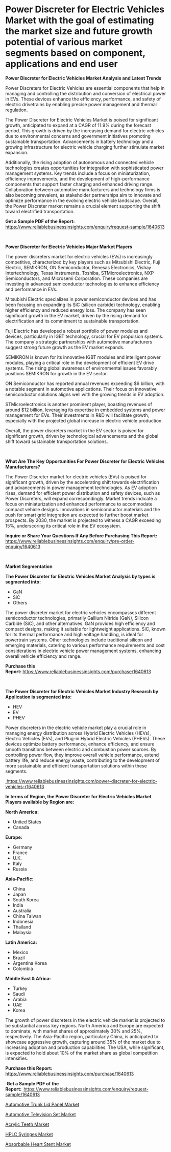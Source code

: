 <p><h1>Power Discreter for Electric Vehicles Market with the goal of estimating the market size and future growth potential of various market segments based on component, applications and end user</h1></p><p><strong>Power Discreter for Electric Vehicles Market Analysis and Latest Trends</strong></p>
<p><p>Power Discreters for Electric Vehicles are essential components that help in managing and controlling the distribution and conversion of electrical power in EVs. These devices enhance the efficiency, performance, and safety of electric drivetrains by enabling precise power management and thermal regulation. </p><p>The Power Discreter for Electric Vehicles Market is poised for significant growth, anticipated to expand at a CAGR of 11.9% during the forecast period. This growth is driven by the increasing demand for electric vehicles due to environmental concerns and government initiatives promoting sustainable transportation. Advancements in battery technology and a growing infrastructure for electric vehicle charging further stimulate market expansion.</p><p>Additionally, the rising adoption of autonomous and connected vehicle technologies creates opportunities for integration with sophisticated power management systems. Key trends include a focus on miniaturization, efficiency improvements, and the development of high-performance components that support faster charging and enhanced driving range. Collaboration between automotive manufacturers and technology firms is also becoming prevalent, as stakeholder partnerships aim to innovate and optimize performance in the evolving electric vehicle landscape. Overall, the Power Discreter market remains a crucial element supporting the shift toward electrified transportation.</p></p>
<p><strong>Get a Sample PDF of the Report:&nbsp;</strong> <a href="https://www.reliablebusinessinsights.com/enquiry/request-sample/1640613?utm_campaign=1138&utm_medium=2&utm_source=Github&utm_content=ia&utm_term=05112024&utm_id=power-discreter-for-electric-vehicles">https://www.reliablebusinessinsights.com/enquiry/request-sample/1640613</a></p>
<p>&nbsp;</p>
<p><strong>Power Discreter for Electric Vehicles Major Market Players</strong></p>
<p><p>The power discreters market for electric vehicles (EVs) is increasingly competitive, characterized by key players such as Mitsubishi Electric, Fuji Electric, SEMIKRON, ON Semiconductor, Renesas Electronics, Vishay Intertechnology, Texas Instruments, Toshiba, STMicroelectronics, NXP Semiconductors, and Microsemi Corporation. These companies are investing in advanced semiconductor technologies to enhance efficiency and performance in EVs.</p><p>Mitsubishi Electric specializes in power semiconductor devices and has been focusing on expanding its SiC (silicon carbide) technology, enabling higher efficiency and reduced energy loss. The company has seen significant growth in the EV market, driven by the rising demand for electrification and its commitment to sustainable transportation.</p><p>Fuji Electric has developed a robust portfolio of power modules and devices, particularly in IGBT technology, crucial for EV propulsion systems. The company's strategic partnerships with automotive manufacturers suggest strong future growth as the EV market expands.</p><p>SEMIKRON is known for its innovative IGBT modules and intelligent power modules, playing a critical role in the development of efficient EV drive systems. The rising global awareness of environmental issues favorably positions SEMIKRON for growth in the EV sector.</p><p>ON Semiconductor has reported annual revenues exceeding $6 billion, with a notable segment in automotive applications. Their focus on innovative semiconductor solutions aligns well with the growing trends in EV adoption.</p><p>STMicroelectronics is another prominent player, boasting revenues of around $12 billion, leveraging its expertise in embedded systems and power management for EVs. Their investments in R&D will facilitate growth, especially with the projected global increase in electric vehicle production.</p><p>Overall, the power discreters market in the EV sector is poised for significant growth, driven by technological advancements and the global shift toward sustainable transportation solutions.</p></p>
<p>&nbsp;</p>
<p><strong>What Are The Key Opportunities For Power Discreter for Electric Vehicles Manufacturers?</strong></p>
<p><p>The Power Discreter market for electric vehicles (EVs) is poised for significant growth, driven by the accelerating shift towards electrification and advancements in power management technologies. As EV adoption rises, demand for efficient power distribution and safety devices, such as Power Discreters, will expand correspondingly. Market trends indicate a focus on miniaturization and enhanced performance to accommodate compact vehicle designs. Innovations in semiconductor materials and the push for smart grid integration are expected to further boost market prospects. By 2030, the market is projected to witness a CAGR exceeding 15%, underscoring its critical role in the EV ecosystem.</p></p>
<p><strong>Inquire or Share Your Questions If Any Before Purchasing This Report:</strong> <a href="https://www.reliablebusinessinsights.com/enquiry/pre-order-enquiry/1640613?utm_campaign=1138&utm_medium=2&utm_source=Github&utm_content=ia&utm_term=05112024&utm_id=power-discreter-for-electric-vehicles">https://www.reliablebusinessinsights.com/enquiry/pre-order-enquiry/1640613</a></p>
<p>&nbsp;</p>
<p><strong>Market Segmentation</strong></p>
<p><strong>The Power Discreter for Electric Vehicles Market Analysis by types is segmented into:</strong></p>
<p><ul><li>GaN</li><li>SiC</li><li>Others</li></ul></p>
<p><p>The power discreter market for electric vehicles encompasses different semiconductor technologies, primarily Gallium Nitride (GaN), Silicon Carbide (SiC), and other alternatives. GaN provides high efficiency and compact designs, making it suitable for lightweight applications. SiC, known for its thermal performance and high voltage handling, is ideal for powertrain systems. Other technologies include traditional silicon and emerging materials, catering to various performance requirements and cost considerations in electric vehicle power management systems, enhancing overall vehicle efficiency and range.</p></p>
<p><strong>Purchase this Report:&nbsp;</strong><a href="https://www.reliablebusinessinsights.com/purchase/1640613?utm_campaign=1138&utm_medium=2&utm_source=Github&utm_content=ia&utm_term=05112024&utm_id=power-discreter-for-electric-vehicles">https://www.reliablebusinessinsights.com/purchase/1640613</a></p>
<p>&nbsp;</p>
<p><strong>The Power Discreter for Electric Vehicles Market Industry Research by Application is segmented into:</strong></p>
<p><ul><li>HEV</li><li>EV</li><li>PHEV</li></ul></p>
<p><p>Power discreters in the electric vehicle market play a crucial role in managing energy distribution across Hybrid Electric Vehicles (HEVs), Electric Vehicles (EVs), and Plug-in Hybrid Electric Vehicles (PHEVs). These devices optimize battery performance, enhance efficiency, and ensure smooth transitions between electric and combustion power sources. By controlling power flow, they improve overall vehicle performance, extend battery life, and reduce energy waste, contributing to the development of more sustainable and efficient transportation solutions within these segments.</p></p>
<p><a href="https://www.reliablebusinessinsights.com/power-discreter-for-electric-vehicles-r1640613?utm_campaign=1138&utm_medium=2&utm_source=Github&utm_content=ia&utm_term=05112024&utm_id=power-discreter-for-electric-vehicles">&nbsp;https://www.reliablebusinessinsights.com/power-discreter-for-electric-vehicles-r1640613</a></p>
<p><strong>In terms of Region, the Power Discreter for Electric Vehicles Market Players available by Region are:</strong></p>
<p>
    <p> <strong> North America: </strong>
        <ul>
            <li>United States</li>
            <li>Canada</li>
        </ul>
        </p> 
    <p> <strong> Europe: </strong>
        <ul>
            <li>Germany</li>
            <li>France</li>
            <li>U.K.</li>
            <li>Italy</li>
            <li>Russia</li>
        </ul>
        </p> 
    <p> <strong> Asia-Pacific: </strong>
        <ul>
            <li>China</li>
            <li>Japan</li>
            <li>South Korea</li>
            <li>India</li>
            <li>Australia</li>
            <li>China Taiwan</li>
            <li>Indonesia</li>
            <li>Thailand</li>
            <li>Malaysia</li>
        </ul>
        </p> 
    <p> <strong> Latin America: </strong>
        <ul>
            <li>Mexico</li>
            <li>Brazil</li>
            <li>Argentina Korea</li>
            <li>Colombia</li>
        </ul>
        </p> 
    <p> <strong> Middle East & Africa: </strong>
        <ul>
            <li>Turkey</li>
            <li>Saudi</li>
            <li>Arabia</li>
            <li>UAE</li>
            <li>Korea</li>
        </ul>
    </p>
    </p>
<p><p>The growth of power discreters in the electric vehicle market is projected to be substantial across key regions. North America and Europe are expected to dominate, with market shares of approximately 30% and 25%, respectively. The Asia-Pacific region, particularly China, is anticipated to showcase aggressive growth, capturing around 35% of the market due to increasing adoption and production capabilities. The USA, while significant, is expected to hold about 10% of the market share as global competition intensifies.</p></p>
<p><strong>Purchase this Report: </strong><a href="https://www.reliablebusinessinsights.com/purchase/1640613?utm_campaign=1138&utm_medium=2&utm_source=Github&utm_content=ia&utm_term=05112024&utm_id=power-discreter-for-electric-vehicles">https://www.reliablebusinessinsights.com/purchase/1640613</a></p>
<p>&nbsp;<strong>Get a Sample PDF of the Report:&nbsp;&nbsp;</strong><a href="https://www.reliablebusinessinsights.com/enquiry/request-sample/1640613?utm_campaign=1138&utm_medium=2&utm_source=Github&utm_content=ia&utm_term=05112024&utm_id=power-discreter-for-electric-vehicles">https://www.reliablebusinessinsights.com/enquiry/request-sample/1640613</a></p>
<p><strong></strong></p>
<p><p><a href="https://github.com/khloet8sawender/Market-Research-Report-List-1/blob/main/automotive-trunk-lid-panel-market.md?utm_campaign=1138&utm_medium=2&utm_source=Github&utm_content=ia&utm_term=05112024&utm_id=power-discreter-for-electric-vehicles">Automotive Trunk Lid Panel Market</a></p><p><a href="https://github.com/mynearvphamillwd7/Market-Research-Report-List-1/blob/main/automotive-television-set-market.md?utm_campaign=1138&utm_medium=2&utm_source=Github&utm_content=ia&utm_term=05112024&utm_id=power-discreter-for-electric-vehicles">Automotive Television Set Market</a></p><p><a href="https://issuu.com/reportprime-2/docs/acrylic-teeth-market-size-2030.pptx_063f2f44c5f7c4?utm_campaign=1138&utm_medium=2&utm_source=Github&utm_content=ia&utm_term=05112024&utm_id=power-discreter-for-electric-vehicles">Acrylic Teeth Market</a></p><p><a href="https://issuu.com/reportprime-2/docs/hplc-syringes-market-size-2030.pptx_1750a991078ebb?utm_campaign=1138&utm_medium=2&utm_source=Github&utm_content=ia&utm_term=05112024&utm_id=power-discreter-for-electric-vehicles">HPLC Syringes Market</a></p><p><a href="https://issuu.com/reportprime-2/docs/absorbable-heart-stent-market-size-_44e5a91d431bc9?utm_campaign=1138&utm_medium=2&utm_source=Github&utm_content=ia&utm_term=05112024&utm_id=power-discreter-for-electric-vehicles">Absorbable Heart Stent Market</a></p></p>